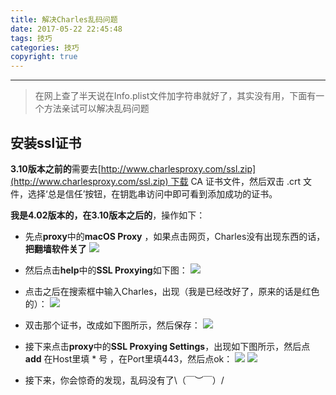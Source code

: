 ```yaml
---
title: 解决Charles乱码问题
date: 2017-05-22 22:45:48
tags: 技巧
categories: 技巧
copyright: true
---
```


----

>在网上查了半天说在Info.plist文件加字符串就好了，其实没有用，下面有一个方法亲试可以解决乱码问题

<!--more-->

## 安装ssl证书
**3.10版本之前的**需要去[http://www.charlesproxy.com/ssl.zip](http://www.charlesproxy.com/ssl.zip) 下载 CA 证书文件，然后双击 .crt 文件，选择‘总是信任’按钮，在钥匙串访问中即可看到添加成功的证书。 

**我是4.02版本的，在3.10版本之后的**，操作如下：

* 先点**proxy**中的**macOS Proxy** ，如果点击网页，Charles没有出现东西的话，**把翻墙软件关了**
![](http://upload-images.jianshu.io/upload_images/5308475-a54d663becbba0de.png?imageMogr2/auto-orient/strip%7CimageView2/2/w/1240)

*  然后点击**help**中的**SSL Proxying**如下图：
![](http://upload-images.jianshu.io/upload_images/5308475-23376f5b87f5cebc.png?imageMogr2/auto-orient/strip%7CimageView2/2/w/1240)

* 点击之后在搜索框中输入Charles，出现（我是已经改好了，原来的话是红色的）：
![](http://upload-images.jianshu.io/upload_images/5308475-61b1c3be4d7b83d2.png?imageMogr2/auto-orient/strip%7CimageView2/2/w/1240)

* 双击那个证书，改成如下图所示，然后保存：
![](http://upload-images.jianshu.io/upload_images/5308475-c6844a5e46784c51.png?imageMogr2/auto-orient/strip%7CimageView2/2/w/1240)

* 接下来点击**proxy**中的**SSL Proxying  Settings**，出现如下图所示，然后点**add** 在Host里填 * 号 ，在Port里填443，然后点ok：
![](http://upload-images.jianshu.io/upload_images/5308475-a79e27352086fa0c.png?imageMogr2/auto-orient/strip%7CimageView2/2/w/1240)
![](http://upload-images.jianshu.io/upload_images/5308475-4ee2987c2d59d79d.png?imageMogr2/auto-orient/strip%7CimageView2/2/w/1240)



* 接下来，你会惊奇的发现，乱码没有了\（￣︶￣）/



